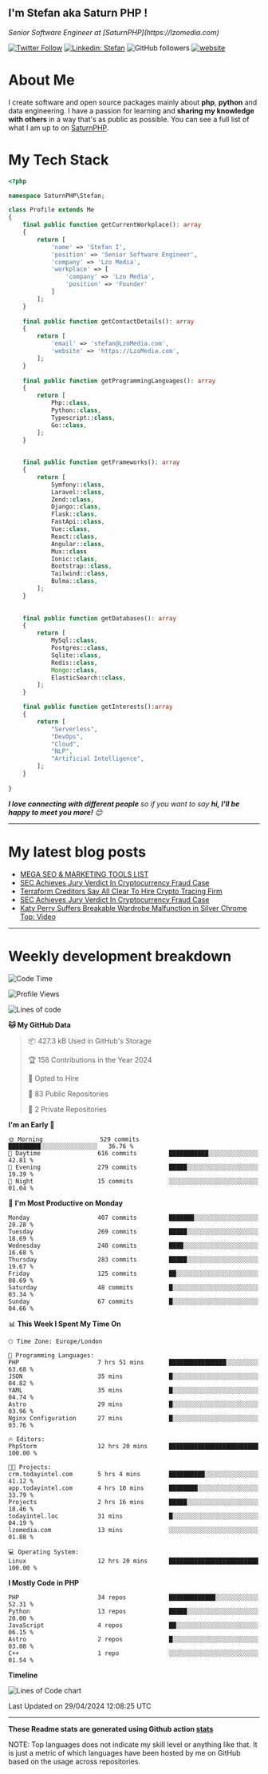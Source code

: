 ## I'm Stefan aka Saturn PHP !

<p>
    <em>Senior Software Engineer at  [SaturnPHP](https://lzomedia.com)
</em>

</p>

[![Twitter Follow](https://img.shields.io/twitter/follow/cornatul?label=Follow)](https://twitter.com/intent/follow?screen_name=cornatul)
[![Linkedin: Stefan](https://img.shields.io/badge/cornatul-blue?style=flat-square&logo=Linkedin&logoColor=white&link=https://www.linkedin.com/in/cornatul/)](https://www.linkedin.com/in/cornatul/)
![GitHub followers](https://img.shields.io/github/followers/cornatul?label=Follow&style=social)
[![website](https://img.shields.io/badge/Website-46a2f1.svg?&style=flat-square&logo=Google-Chrome&logoColor=white&link=https://cornatul.com/)](https://cornatul.com/)



# About Me
I create software and open source packages mainly about **php**, **python** and data engineering. 
I have a passion for learning and **sharing my knowledge with others** in a way that's as public as possible. 
You can see a full list of what I am up to on [SaturnPHP](https://lzomedia.com).


# My Tech Stack

```php
<?php

namespace SaturnPHP\Stefan;

class Profile extends Me
{
    final public function getCurrentWorkplace(): array
    {
        return [
            'name' => 'Stefan I',
            'position' => 'Senior Software Engineer',
            'company' => 'Lzo Media',
            'workplace' => [
                'company' => 'Lzo Media',
                'position' => 'Founder'         
            ]
        ];
    }
    
    final public function getContactDetails(): array
    {
        return [
            'email' => 'stefan@LzoMedia.com',
            'website' => 'https://LzoMedia.com',
        ];
    }
    
    final public function getProgrammingLanguages(): array
    {
        return [
            Php::class,
            Python::class,
            Typescript::class,
            Go::class,
        ];
    }
    
    
    final public function getFrameworks(): array
    {
        return [
            Symfony::class,
            Laravel::class,
            Zend::class,
            Django::class,
            Flask::class,
            FastApi::class,
            Vue::class,
            React::class,
            Angular::class,
            Mux::class
            Ionic::class,
            Bootstrap::class,
            Tailwind::class,
            Bulma::class,
        ];
    }
    
    
    final public function getDatabases(): array
    {
        return [
            MySql::class,
            Postgres::class,
            Sqlite::class,
            Redis::class,
            Mongo::class,
            ElasticSearch::class,
        ];
    }

    final public function getInterests():array
    {
        return [
            "Serverless",
            "DevOps",
            "Cloud",
            "NLP",
            "Artificial Intelligence",
        ];
    }
   
}
```
 <em><b>I love connecting with different people</b> so if you want to say <b>hi, I'll be happy to meet you more!</b> 😊</em>

---
# My latest blog posts
<!-- BLOG-POST-LIST:START -->
- [MEGA SEO &amp; MARKETING TOOLS LIST](https://blog.lzomedia.com/mega-seo-marketing-tools-list/)
- [SEC Achieves Jury Verdict In Cryptocurrency Fraud Case](https://blog.lzomedia.com/sec-achieves-jury-verdict-in-cryptocurrency-fraud-case-7/)
- [Terraform Creditors Say All Clear To Hire Crypto Tracing Firm](https://blog.lzomedia.com/terraform-creditors-say-all-clear-to-hire-crypto-tracing-firm-5/)
- [SEC Achieves Jury Verdict In Cryptocurrency Fraud Case](https://blog.lzomedia.com/sec-achieves-jury-verdict-in-cryptocurrency-fraud-case-6/)
- [Katy Perry Suffers Breakable Wardrobe Malfunction in Silver Chrome Top: Video](https://blog.lzomedia.com/katy-perry-suffers-breakable-wardrobe-malfunction-in-silver-chrome-top-video-5/)
<!-- BLOG-POST-LIST:END -->

---
# Weekly development breakdown
<!--START_SECTION:waka-->
![Code Time](http://img.shields.io/badge/Code%20Time-544%20hrs%201%20min-blue)

![Profile Views](http://img.shields.io/badge/Profile%20Views-0-blue)

![Lines of code](https://img.shields.io/badge/From%20Hello%20World%20I%27ve%20Written-8.9%20million%20lines%20of%20code-blue)

**🐱 My GitHub Data** 

> 📦 427.3 kB Used in GitHub's Storage 
 > 
> 🏆 158 Contributions in the Year 2024
 > 
> 💼 Opted to Hire
 > 
> 📜 83 Public Repositories 
 > 
> 🔑 2 Private Repositories 
 > 
**I'm an Early 🐤** 

```text
🌞 Morning                529 commits         █████████░░░░░░░░░░░░░░░░   36.76 % 
🌆 Daytime                616 commits         ███████████░░░░░░░░░░░░░░   42.81 % 
🌃 Evening                279 commits         █████░░░░░░░░░░░░░░░░░░░░   19.39 % 
🌙 Night                  15 commits          ░░░░░░░░░░░░░░░░░░░░░░░░░   01.04 % 
```
📅 **I'm Most Productive on Monday** 

```text
Monday                   407 commits         ███████░░░░░░░░░░░░░░░░░░   28.28 % 
Tuesday                  269 commits         █████░░░░░░░░░░░░░░░░░░░░   18.69 % 
Wednesday                240 commits         ████░░░░░░░░░░░░░░░░░░░░░   16.68 % 
Thursday                 283 commits         █████░░░░░░░░░░░░░░░░░░░░   19.67 % 
Friday                   125 commits         ██░░░░░░░░░░░░░░░░░░░░░░░   08.69 % 
Saturday                 48 commits          █░░░░░░░░░░░░░░░░░░░░░░░░   03.34 % 
Sunday                   67 commits          █░░░░░░░░░░░░░░░░░░░░░░░░   04.66 % 
```


📊 **This Week I Spent My Time On** 

```text
🕑︎ Time Zone: Europe/London

💬 Programming Languages: 
PHP                      7 hrs 51 mins       ████████████████░░░░░░░░░   63.68 % 
JSON                     35 mins             █░░░░░░░░░░░░░░░░░░░░░░░░   04.82 % 
YAML                     35 mins             █░░░░░░░░░░░░░░░░░░░░░░░░   04.74 % 
Astro                    29 mins             █░░░░░░░░░░░░░░░░░░░░░░░░   03.96 % 
Nginx Configuration      27 mins             █░░░░░░░░░░░░░░░░░░░░░░░░   03.76 % 

🔥 Editors: 
PhpStorm                 12 hrs 20 mins      █████████████████████████   100.00 % 

🐱‍💻 Projects: 
crm.todayintel.com       5 hrs 4 mins        ██████████░░░░░░░░░░░░░░░   41.12 % 
app.todayintel.com       4 hrs 10 mins       ████████░░░░░░░░░░░░░░░░░   33.79 % 
Projects                 2 hrs 16 mins       █████░░░░░░░░░░░░░░░░░░░░   18.46 % 
todayintel.loc           31 mins             █░░░░░░░░░░░░░░░░░░░░░░░░   04.19 % 
lzomedia.com             13 mins             ░░░░░░░░░░░░░░░░░░░░░░░░░   01.88 % 

💻 Operating System: 
Linux                    12 hrs 20 mins      █████████████████████████   100.00 % 
```

**I Mostly Code in PHP** 

```text
PHP                      34 repos            █████████████░░░░░░░░░░░░   52.31 % 
Python                   13 repos            █████░░░░░░░░░░░░░░░░░░░░   20.00 % 
JavaScript               4 repos             ██░░░░░░░░░░░░░░░░░░░░░░░   06.15 % 
Astro                    2 repos             █░░░░░░░░░░░░░░░░░░░░░░░░   03.08 % 
C++                      1 repo              ░░░░░░░░░░░░░░░░░░░░░░░░░   01.54 % 
```



**Timeline**

![Lines of Code chart](https://raw.githubusercontent.com/saturnphp/saturnphp/master/assets/bar_graph.png)


 Last Updated on 29/04/2024 12:08:25 UTC
<!--END_SECTION:waka-->


---


**These Readme stats are generated using Github action [stats](https://github.com/cornatul/stats)**

NOTE: Top languages does not indicate my skill level or anything like that. 
It is just a metric of which languages have been hosted by me on GitHub based on the usage across repositories. 
